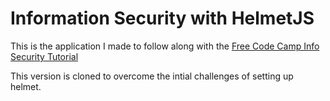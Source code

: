 # Information Security with HelmetJS

This is the application I made to follow along with the [Free Code Camp Info Security Tutorial](https://www.freecodecamp.org/learn/information-security/information-security-with-helmetjs/)

This version is cloned to overcome the intial challenges of setting up helmet.
